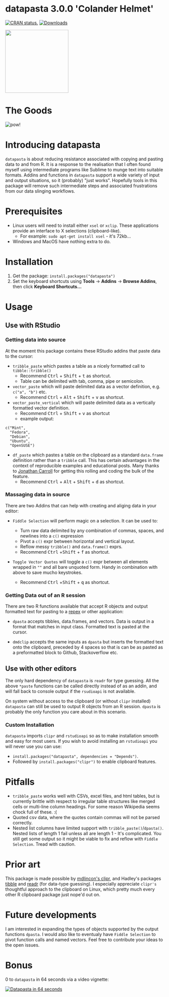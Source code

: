 # datapasta 3.0.0 'Colander Helmet'
[![CRAN status.](http://www.r-pkg.org/badges/version/datapasta)](http://www.r-pkg.org/pkg/datapasta)
[![Downloads](http://cranlogs.r-pkg.org/badges/datapasta)](https://CRAN.R-project.org/package=datapasta)

<img src="https://raw.githubusercontent.com/milesmcbain/datapasta/master/inst/media/hex_web.png" width="200"/>

# The Goods
![pow!](https://raw.githubusercontent.com/milesmcbain/datapasta/master/inst/media/tribble_paste.gif)

# Introducing datapasta

`datapasta` is about reducing resistance associated with copying and pasting data to and from R. It is a response to the realisation that I often found myself using intermediate programs like Sublime to munge text into suitable formats. Addins and functions in `datapasta` support a wide variety of input and output situations, so it (probably) "just works". Hopefully tools in this package will remove such intermediate steps and associated frustrations from our data slinging workflows.  

# Prerequisites
* Linux users will need to install either `xsel` or `xclip`. These applications provide an interface to X selections (clipboard-like).
    - For example: `sudo apt-get install xsel` - it's 72kb...
* Windows and MacOS have nothing extra to do.

# Installation

1. Get the package: `install.packages("datapasta")`
2. Set the keyboard shortcuts using **Tools** -> **Addins** -> **Browse Addins**, then click **Keyboard Shortcuts...**

# Usage

## Use with RStudio

### Getting data into source

At the moment this package contains these RStudio addins that paste data to the cursor:

* `tribble_paste` which pastes a table as a nicely formatted call to `tibble::tribble()`
    - Recommend <kbd>Ctrl</kbd> + <kbd>Shift</kbd> + <kbd>t</kbd> as shortcut.
    - Table can be delimited with tab, comma, pipe or semicolon. 
* `vector_paste` which will paste delimited data as a vector definition, e.g. `c("a", "b")` etc.
    - Recommend <kbd>Ctrl</kbd> + <kbd>Alt</kbd> + <kbd>Shift</kbd> + <kbd>v</kbd> as shortcut.
* `vector_paste_vertical` which will paste delimited data as a vertically formatted vector definition.
    - Recommend <kbd>Ctrl</kbd> + <kbd>Shift</kbd> + <kbd>v</kbd> as shortcut 
    - example output:
```
c("Mint",
  "Fedora",
  "Debian",
  "Ubuntu",
  "OpenSUSE")
```
* `df_paste` which pastes a table on the clipboard as a standard `data.frame` definition rather than a `tribble` call. This has certain advantages in the context of reproducible examples and educational posts. Many thanks to [Jonathan Carroll](https://github.com/jonocarroll) for getting this rolling and coding the bulk of the feature.
    - Recommend <kbd>Ctrl</kbd> + <kbd>Alt</kbd> + <kbd>Shift</kbd> + <kbd>d</kbd> as shortcut.

### Massaging data in source
There are two Addins that can help with creating and aliging data in your editor:

* `Fiddle Selection` will perform magic on a selection. It can be used to: 
    - Turn raw data delimited by any combination of commas, spaces, and newlines into a `c()` expression
    - Pivot a `c()` expr between horizontal and vertical layout.
    - Reflow messy `tribble()` and `data.frame()` exprs.
    - Recommend <kbd>Ctrl</kbd> +<kbd>Shift</kbd> + <kbd>f</kbd> as shortcut.

* `Toggle Vector Quotes` will toggle a `c()` expr between all elements wrapped in `""` and all bare unquoted form. Handy in combination with above to save mucho keystrokes.
    - Recommend <kbd>Ctrl</kbd> +<kbd>Shift</kbd> + <kbd>q</kbd> as shortcut.

### Getting Data out of an R session
There are two R functions available that accept R objects and output formatted text for pasting to a [repex](https://github.com/tidyverse/reprex) or other application:

* `dpasta` accepts tibbles, data.frames, and vectors. Data is output in a format that matches in input class. Formatted text is pasted at the cursor.

* `dmdclip` accepts the same inputs as `dpasta` but inserts the formatted text onto the clipboard, preceded by 4 spaces so that is can be as pasted as a preformatted block to Github, Stackoverflow etc.
    
## Use with other editors

The only hard dependency of `datapasta` is `readr` for type guessing. All the above `*paste` functions can be called directly instead of as an addin, and will fall back to console output if the `rsudioapi` is not available.

On system without access to the clipboard (or without `clipr` installed) `datapasta` can still be used to output R objects from an R session. `dpasta` is probably the only function you care about in this scenario.

### Custom Installation

`datapasta` imports `clipr` and `rstudioapi` so as to make installation smooth and easy for most users. If you wish to avoid installing an `rstudioapi` you will never use you can use: 

* `install.packages("datapasta", dependencies = "Depends")`.
* Followed by `install.packages("clipr")` to enable clipboard features. 


# Pitfalls

* `tribble_paste` works well with CSVs, excel files, and html tables, but is currently brittle with respect to irregular table structures like merged cells or multi-line column headings. For some reason Wikipedia seems chock full of these. :(
* Quoted csv data, where the quotes contain commas will not be parsed correctly.
* Nested list columns have limited support with `tribble_paste()`/`dpasta()`. Nested lists of length 1 fail unless all are length 1 - It's complicated. You still get some output so it might be viable to fix and reflow with `Fiddle Selection`.  Tread with caution.  

# Prior art

This package is made possible by [mdlincon's clipr](https://github.com/mdlincoln/clipr), and Hadley's packages [tibble](https://github.com/hadley/tibble) and [readr](https://github.com/hadley/tibble) (for data-type guessing). I especially appreciate `clipr's` thoughtful approach to the clipboard on Linux, which pretty much every other R clipboard package just nope'd out on.

# Future developments
I am interested in expanding the types of objects supported by the output functions `dpasta`. I would also like to eventualy have `Fiddle Selection` to pivot function calls and named vectors. Feel free to contribute your ideas to the open issues.

# Bonus

0 to `datapasta` in 64 seconds via a video vignette:

[![Datapasta in 64 seconds](http://img.youtube.com/vi/Sz-tEVqZh5s/0.jpg)](https://youtu.be/Sz-tEVqZh5s)
